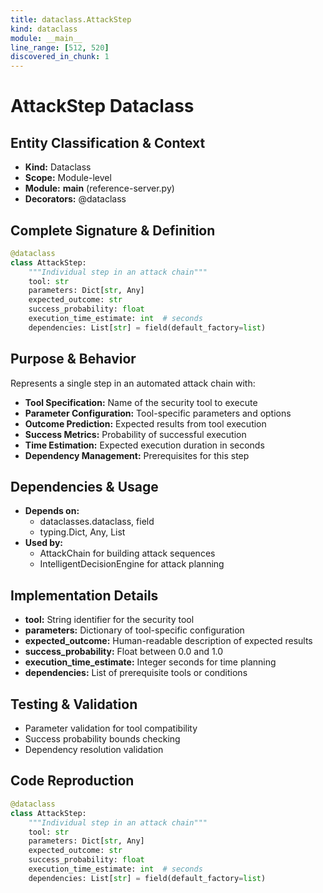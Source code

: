 ```yaml
---
title: dataclass.AttackStep
kind: dataclass
module: __main__
line_range: [512, 520]
discovered_in_chunk: 1
---
```


# AttackStep Dataclass

## Entity Classification & Context
- **Kind:** Dataclass
- **Scope:** Module-level
- **Module:** __main__ (reference-server.py)
- **Decorators:** @dataclass

## Complete Signature & Definition
```python
@dataclass
class AttackStep:
    """Individual step in an attack chain"""
    tool: str
    parameters: Dict[str, Any]
    expected_outcome: str
    success_probability: float
    execution_time_estimate: int  # seconds
    dependencies: List[str] = field(default_factory=list)
```

## Purpose & Behavior
Represents a single step in an automated attack chain with:
- **Tool Specification:** Name of the security tool to execute
- **Parameter Configuration:** Tool-specific parameters and options
- **Outcome Prediction:** Expected results from tool execution
- **Success Metrics:** Probability of successful execution
- **Time Estimation:** Expected execution duration in seconds
- **Dependency Management:** Prerequisites for this step

## Dependencies & Usage
- **Depends on:** 
  - dataclasses.dataclass, field
  - typing.Dict, Any, List
- **Used by:**
  - AttackChain for building attack sequences
  - IntelligentDecisionEngine for attack planning

## Implementation Details
- **tool:** String identifier for the security tool
- **parameters:** Dictionary of tool-specific configuration
- **expected_outcome:** Human-readable description of expected results
- **success_probability:** Float between 0.0 and 1.0
- **execution_time_estimate:** Integer seconds for time planning
- **dependencies:** List of prerequisite tools or conditions

## Testing & Validation
- Parameter validation for tool compatibility
- Success probability bounds checking
- Dependency resolution validation

## Code Reproduction
```python
@dataclass
class AttackStep:
    """Individual step in an attack chain"""
    tool: str
    parameters: Dict[str, Any]
    expected_outcome: str
    success_probability: float
    execution_time_estimate: int  # seconds
    dependencies: List[str] = field(default_factory=list)
```
